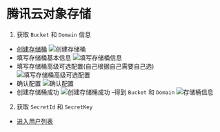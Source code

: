# 腾讯云对象存储

1. 获取 `Bucket` 和 `Domain` 信息
- [创建存储桶](https://console.cloud.tencent.com/cos/bucket)
![创建存储桶](/study/tencent/create_bucket.png)
- 填写存储桶基本信息
![填写存储桶信息](/study/tencent/create_bucket_info.png)
- 填写存储桶高级可选配置(自己根据自己需要自己选)
![填写存储桶高级可选配置](/study/tencent/create_bucket_options.png)
- 确认配置
![确认配置](/study/tencent/create_bucket_confirm_configuration.png)
- 创建存储桶成功
![创建存储桶成功](/study/tencent/create_bucket_success.png)
-得到 `Bucket` 和 `Domain`
![存储桶信息](/study/tencent/bucket.png)

2. 获取 `SecretId` 和 `SecretKey`
- [进入用户列表](https://console.cloud.tencent.com/cam)